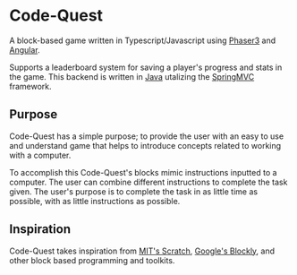 # Code-Quest

A block-based game written in Typescript/Javascript using [Phaser3](https://phaser.io/) and [Angular](https://angular.io/).

Supports a leaderboard system for saving a player's progress and stats in the game. This backend is written in [Java](https://www.java.com/en/) utalizing the [SpringMVC](https://spring.io/) framework.

## Purpose

Code-Quest has a simple purpose; to provide the user with an easy to use and understand game that helps to introduce concepts related to working with a computer.

To accomplish this Code-Quest's blocks mimic instructions inputted to a computer. The user can combine different instructions to complete the task given. The user's purpose is to complete the task in as little time as possible, with as little instructions as possible.

## Inspiration

Code-Quest takes inspiration from [MIT's Scratch](https://scratch.mit.edu/), [Google's Blockly](https://developers.google.com/blockly/), and other block based programming and toolkits.
